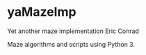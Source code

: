 # yaMazeImp
Yet another maze implementation
Eric Conrad

Maze algorithms and scripts using Python 3.
